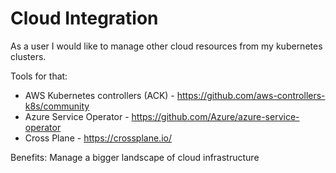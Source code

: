 # Cloud Integration

As a user I would like to manage other cloud resources from my kubernetes clusters.

Tools for that:
 * AWS Kubernetes controllers (ACK) - https://github.com/aws-controllers-k8s/community
 * Azure Service Operator - https://github.com/Azure/azure-service-operator
 * Cross Plane - https://crossplane.io/

Benefits: Manage a bigger landscape of cloud infrastructure
